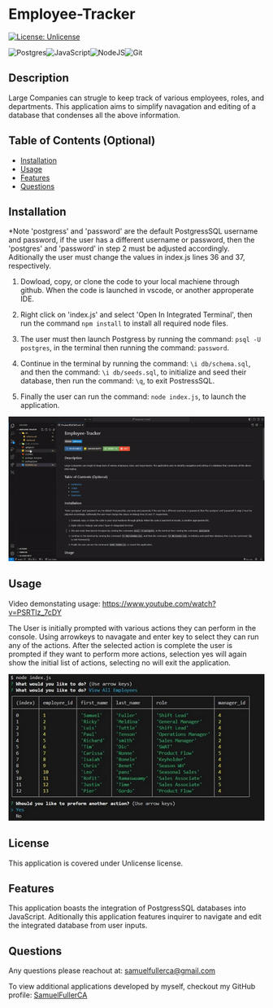 # Employee-Tracker

  [![License: Unlicense](https://img.shields.io/badge/license-Unlicense-blue.svg)](http://unlicense.org/)

  ![Postgres](https://img.shields.io/badge/postgres-%23316192.svg?style=for-the-badge&logo=postgresql&logoColor=white)![JavaScript](https://img.shields.io/badge/javascript-%23323330.svg?style=for-the-badge&logo=javascript&logoColor=%23F7DF1E)![NodeJS](https://img.shields.io/badge/node.js-6DA55F?style=for-the-badge&logo=node.js&logoColor=white)![Git](https://img.shields.io/badge/git-%23F05033.svg?style=for-the-badge&logo=git&logoColor=white)

## Description

Large Companies can strugle to keep track of various employees,  roles, and departments. This application aims to simplify navagation and editing of a database that condenses all the above information.

## Table of Contents (Optional)

- [Installation](#installation)
- [Usage](#usage)
- [Features](#features)
- [Questions](#questions)

## Installation
*Note 'postgress' and 'password' are the default PostgressSQL username and password, if the user has a different username or password, then the 'postgres' and 'password' in step 2 must be adjusted accordingly. Aditionally the user must change the values in index.js lines 36 and 37, respectively.

1. Dowload, copy, or clone the code to your local machiene through github. When the code is launched in vscode, or another approperate IDE. 

2. Right click on 'index.js' and select 'Open In Integrated Terminal', then run the command ```npm install``` to install all required node files. 

3. The user must then launch Postgress by running the command: ```psql -U postgres```, in the terminal then running the command: ```password```. 

4. Continue in the terminal by running the command: ```\i db/schema.sql```, and then the command: ```\i db/seeds.sql```, to initialize and seed their database, then run the command: ```\q```, to exit PostressSQL.

5. Finally the user can run the command: ```node index.js```, to launch the application.

<p align="center">
    <img alt='Gif of installation process' src="assets/images/installationGif.gif">


## Usage

Video demonstating usage:  https://www.youtube.com/watch?v=PSRTlz_7cDY

The User is initially prompted with various actions they can perform in the console. Using arrowkeys to navagate and enter key to select they can run any of the actions. After the selected action is complete the user is prompted if they want to perform more actions, selection yes will again show the initial list of actions, selecting no will exit the application.

<p align="center">
    <img alt='Image of prompt and action' src="assets//images/example%20action.JPG">



## License

This application is covered under Unlicense license.

## Features

This application boasts the integration of PostgressSQL databases into JavaScript. Aditionally this application features inquirer to navigate and edit the integrated database from user inputs.

## Questions

Any questions please reachout at: samuelfullerca@gmail.com

To view additional applications developed by myself, checkout my GitHub profile: 
<a href="https://github.com/SamuelFullerCA"> SamuelFullerCA </a>